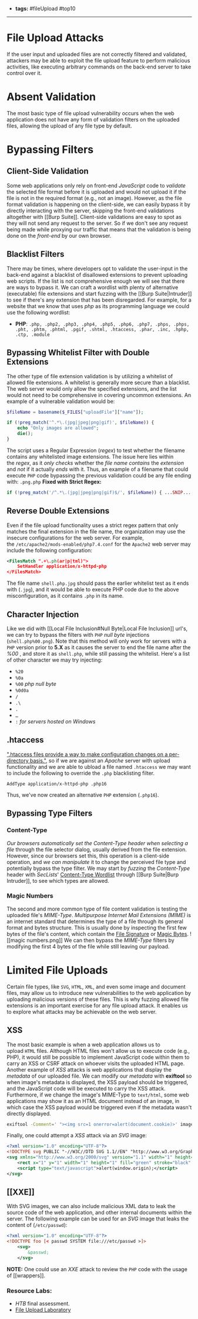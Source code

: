 - **tags:** #fileUpload #top10 
- ------------
# File Upload Attacks
If the user input and uploaded files are not correctly filtered and validated, attackers may be able to exploit the file upload feature to perform malicious activities, like executing arbitrary commands on the back-end server to take control over it.
# Absent Validation
The most basic type of file upload vulnerability occurs when the web application does not have any form of validation filters on the uploaded files, allowing the upload of any file type by default.
# Bypassing Filters
## Client-Side Validation
Some web applications only rely on front-end *JavaScript* code to *validate* the selected file format before it is uploaded and would not upload it if the file is not in the required format (e.g., not an image). However, as the file format validation is happening on the client-side, we can easily bypass it by directly interacting with the server, skipping the front-end validations altogether with [[Burp Suite]]. Client-side validations are easy to spot as they will not send any request to the server. So if we don't see any request being made while proxying our traffic that means that the validation is being done on the *front-end* by our own browser.
## Blacklist Filters
There may be times, where developers opt to validate the user-input in the back-end against a blacklist of disallowed extensions to prevent uploading web scripts. If the list is not comprehensive enough we will see that there are ways to bypass it. We can craft a wordlist with plenty of alternative (executable) file extensions and start fuzzing with the [[Burp Suite|Intruder]] to see if there's any extension that has been disregarded. For example, for a website that we know that uses *php* as its programming language we could use the following wordlist:
- **PHP**: `.php, .php2, .php3, .php4, .php5, .php6, .php7, .phps, .phps, .pht, .phtm, .phtml, .pgif, .shtml, .htaccess, .phar, .inc, .hphp, .ctp, .module`
## Bypassing Whitelist Filter with Double Extensions
The other type of file extension validation is by utilizing a whitelist of allowed file extensions. A whitelist is generally more secure than a blacklist. The web server would only allow the specified extensions, and the list would not need to be comprehensive in covering uncommon extensions. 
An example of a vulnerable validation would be:
```php
$fileName = basename($_FILES["uploadFile"]["name"]);

if (!preg_match('^.*\.(jpg|jpeg|png|gif)', $fileName)) {
    echo "Only images are allowed";
    die();
}
```
The script uses a Regular Expression (*regex*) to test whether the filename contains any whitelisted image extensions. The issue here lies within the *regex*, as it *only checks* whether the *file name contains* the *extension* and *not* if it actually *ends* with it. Thus, an example of a filename that could execute `PHP` code bypassing the previous validation could be any file ending with: `.png.php`
**Fixed with Strict Regex:**
```php
if (!preg_match('/^.*\.(jpg|jpeg|png|gif)$/', $fileName)) { ...SNIP... }
```
## Reverse Double Extensions
Even if the file upload functionality uses a strict regex pattern that only matches the final extension in the file name, the organization may use the insecure configurations for the web server. For example, the `/etc/apache2/mods-enabled/php7.4.conf` for the `Apache2` web server may include the following configuration:
```xml
<FilesMatch ".+\.ph(ar|p|tml)">
    SetHandler application/x-httpd-php
</FilesMatch>
```
The file name `shell.php.jpg` should pass the earlier whitelist test as it ends with (`.jpg`), and it would be able to execute PHP code due to the above misconfiguration, as it contains `.php` in its name.
## Character Injection
Like we did with [[Local File Inclusion#Null Byte|Local File Inclusion]] url's, we can try to bypass the filters with `PHP` *null byte* injections (`shell.php%00.png`). Note that this method will only work for servers with a `PHP` version prior to **5.X** as it causes the server to end the file name after the *%00* , and store it as `shell.php`, while still passing the whitelist.
Here's a list of other character we may try injecting:
- `%20`
- `%0a`
- `%00` *php null byte*
- `%0d0a`
- `/`
- `.\`
- `.`
- `…`
- `:` *for servers hosted on Windows*
## .htaccess
[".htaccess files provide a way to make configuration changes on a per-directory basis."](https://thibaud-robin.fr/articles/bypass-filter-upload/), so if we are against an *Apache* server with upload functionality and we are able to ubload a file named `.htaccess`  we may want to include the following to override the `.php` blacklisting filter.
```.htaccess
AddType application/x-httpd-php .php16
```
Thus, we've now created an alternative `PHP` extension (`.php16`).
## Bypassing Type Filters
### Content-Type
*Our browsers automatically set the Content-Type header when selecting a file* through the file selector dialog, usually derived from the file extension. However, since our browsers set this, this operation is a client-side operation, and *we can manipulate* it to change the perceived file type and potentially bypass the type filter. We may start by *fuzzing* the *Content-Type* header with *SecLists*' [Content-Type Wordlist](https://github.com/danielmiessler/SecLists/blob/master/Miscellaneous/web/content-type.txt) through [[Burp Suite|Burp Intruder]], to see which types are allowed.
### Magic Numbers
The second and more common type of file content validation is testing the uploaded file's *MIME-Type*. *Multipurpose Internet Mail Extensions (MIME)* is an internet standard that determines the type of a file through its general format and bytes structure. This is usually done by inspecting the first few bytes of the file's content, which contain the [File Signature](https://en.wikipedia.org/wiki/List_of_file_signatures) or [Magic Bytes](https://opensource.apple.com/source/file/file-23/file/magic/magic.mime).
![[magic numbers.png]]
We can then bypass the *MIME-Type* filters by modifying the first 4 bytes of the file while still leaving our payload.
# Limited File Uploads
Certain file types, like `SVG`, `HTML`, `XML`, and even some image and document files, may allow us to introduce new vulnerabilities to the web application by uploading malicious versions of these files. This is why fuzzing allowed file extensions is an important exercise for any file upload attack. It enables us to explore what attacks may be achievable on the web server.
## XSS
The most basic example is when a web application allows us to upload `HTML` files. Although HTML files won't allow us to execute code (e.g., PHP), it would still be possible to implement JavaScript code within them to carry an XSS or CSRF attack on whoever visits the uploaded HTML page.
Another example of *XSS* attacks is web applications that display the *metadata* of our uploaded file. We can modify our *metadata* with **exiftool**  so when image's metadata is displayed, the XSS payload should be triggered, and the JavaScript code will be executed to carry the XSS attack. Furthermore, if we change the image's MIME-Type to `text/html`, some web applications may show it as an HTML document instead of an image, in which case the XSS payload would be triggered even if the metadata wasn't directly displayed.
```bash
exiftool -Comment=' "><img src=1 onerror=alert(document.cookie)>' image.jpg
```
Finally, one could attempt a *XSS* attack via an *SVG* image:
```xml
<?xml version="1.0" encoding="UTF-8"?>
<!DOCTYPE svg PUBLIC "-//W3C//DTD SVG 1.1//EN" "http://www.w3.org/Graphics/SVG/1.1/DTD/svg11.dtd">
<svg xmlns="http://www.w3.org/2000/svg" version="1.1" width="1" height="1">
    <rect x="1" y="1" width="1" height="1" fill="green" stroke="black" />
    <script type="text/javascript">alert(window.origin);</script>
</svg>
```
## [[XXE]]
With SVG images, we can also include malicious XML data to leak the source code of the web application, and other internal documents within the server. The following example can be used for an *SVG* image that leaks the content of (`/etc/passwd`):
```xml
<?xml version="1.0" encoding="UTF-8"?>
<!DOCTYPE foo [< passwd SYSTEM file:///etc/passwd >]>
	<svg>
		&passwd;
	</svg>
```
**NOTE:** One could use an *XXE* attack to review the `PHP` code with the usage of [[wrappers]].
### Resource Labs:
- *HTB* final assessment.
- [File Upload Laboratory](https://github.com/moeinfatehi/file_upload_vulnerability_scenarios)